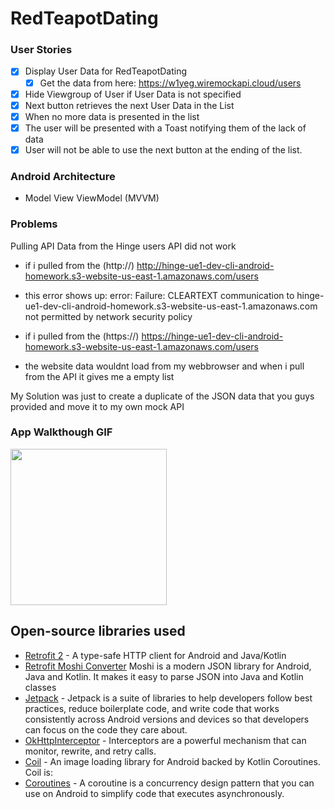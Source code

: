 # RedTeapotDating


### User Stories

- [x] Display User Data for RedTeapotDating
  - [x] Get the data from here: https://w1yeg.wiremockapi.cloud/users
- [x] Hide Viewgroup of User if User Data is not specified
- [x] Next button retrieves the next User Data in the List
- [x] When no more data is presented in the list
- [x] The user will be presented with a Toast notifying them of the lack of data
- [x] User will not be able to use the next button at the ending of the list.  

### Android Architecture
 - Model View ViewModel (MVVM)
 
### Problems

Pulling API Data from the Hinge users API did not work
- if i pulled from the (http://) http://hinge-ue1-dev-cli-android-homework.s3-website-us-east-1.amazonaws.com/users
- this error shows up: error: Failure: CLEARTEXT communication to hinge-ue1-dev-cli-android-homework.s3-website-us-east-1.amazonaws.com not permitted by network security policy

- if i pulled from the (https://) https://hinge-ue1-dev-cli-android-homework.s3-website-us-east-1.amazonaws.com/users
- the website data wouldnt load from my webbrowser and when i pull from the API it gives me a empty list

My Solution was just to create a duplicate of the JSON data that you guys provided and move it to my own mock API



### App Walkthough GIF

<img src="https://github.com/Kariizma/RedTeapotDating/blob/main/RedTeapotDating.gif" width=250><br>

## Open-source libraries used
- [Retrofit 2](https://square.github.io/retrofit/) - A type-safe HTTP client for Android and Java/Kotlin
- [Retrofit Moshi Converter](https://github.com/square/moshi/) Moshi is a modern JSON library for Android, Java and Kotlin. It makes it easy to parse JSON into Java and Kotlin classes
- [Jetpack](https://developer.android.com/jetpack) - Jetpack is a suite of libraries to help developers follow best practices, reduce boilerplate code, and write code that works consistently across Android versions and devices so that developers can focus on the code they care about.
- [OkHttpInterceptor](https://square.github.io/okhttp/features/interceptors/) - Interceptors are a powerful mechanism that can monitor, rewrite, and retry calls.
- [Coil](https://coil-kt.github.io/coil/) - An image loading library for Android backed by Kotlin Coroutines. Coil is:
- [Coroutines](https://developer.android.com/kotlin/coroutines) - A coroutine is a concurrency design pattern that you can use on Android to simplify code that executes asynchronously.
